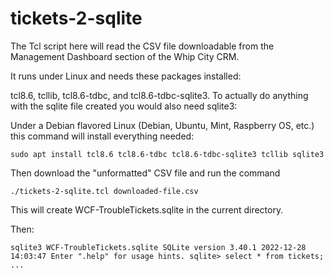 # tickets-2-sqlite

The Tcl script here will read the CSV file downloadable from the Management 
Dashboard section of the Whip City CRM.

It runs under Linux and needs these packages installed:

tcl8.6, tcllib, tcl8.6-tdbc, and tcl8.6-tdbc-sqlite3.  To actually do anything 
with the sqlite file created you would also need sqlite3:

Under a Debian flavored Linux (Debian, Ubuntu, Mint, Raspberry OS, etc.) this
command will install everything needed:

`sudo apt install tcl8.6 tcl8.6-tdbc tcl8.6-tdbc-sqlite3 tcllib sqlite3`

Then download the "unformatted" CSV file and run the command

`./tickets-2-sqlite.tcl downloaded-file.csv`

This will create WCF-TroubleTickets.sqlite in the current directory.

Then:

`sqlite3 WCF-TroubleTickets.sqlite
SQLite version 3.40.1 2022-12-28 14:03:47
Enter ".help" for usage hints.
sqlite> select * from tickets;
...`
